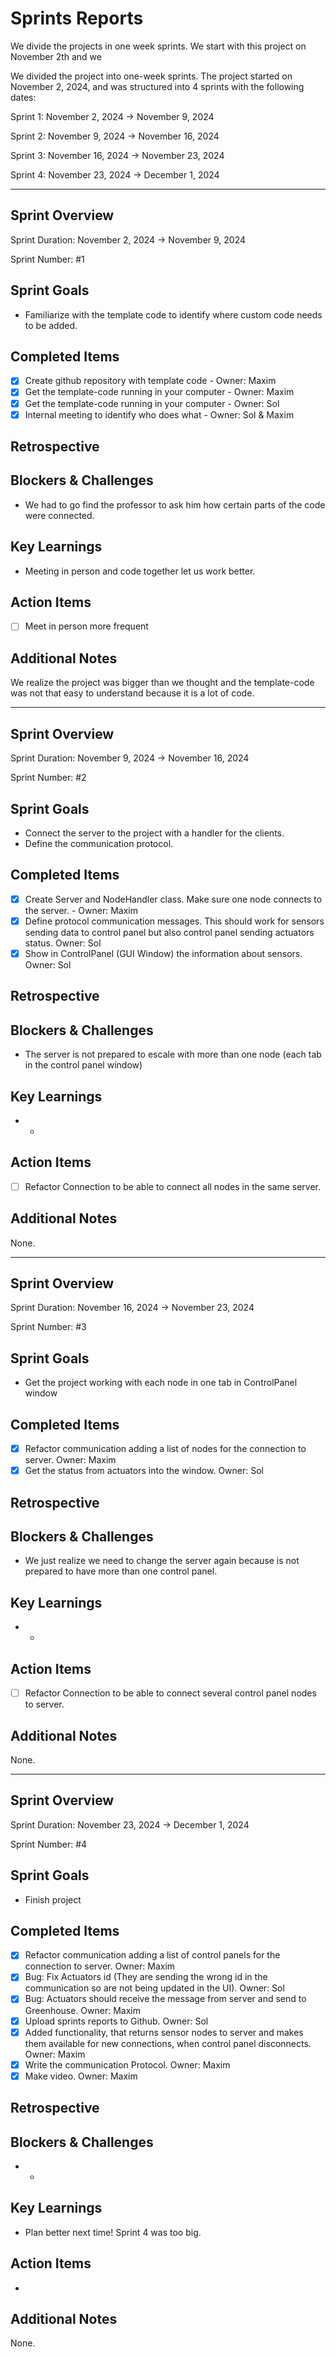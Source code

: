 # Sprints Reports

We divide the projects in one week sprints. We start with this project on November 2th and we 

We divided the project into one-week sprints. The project started on November 2, 2024, and was structured into 4 sprints with the following dates:

Sprint 1: November 2, 2024 → November 9, 2024

Sprint 2: November 9, 2024 → November 16, 2024

Sprint 3: November 16, 2024 → November 23, 2024

Sprint 4: November 23, 2024 → December 1, 2024



---

## Sprint Overview

Sprint Duration: November 2, 2024 → November 9, 2024

Sprint Number: #1

## Sprint Goals

- Familiarize with the template code to identify where custom code needs to be added.

## Completed Items

- [x]  Create github repository with template code - Owner: Maxim
- [x]  Get the template-code running in your computer - Owner: Maxim
- [x]  Get the template-code running in your computer - Owner: Sol
- [x]  Internal meeting to identify who does what - Owner: Sol & Maxim

## Retrospective

## Blockers & Challenges

- We had to go find the professor to ask him how certain parts of the code were connected.

## Key Learnings

- Meeting in person and code together let us work better.

## Action Items

- [ ]  Meet in person more frequent

## Additional Notes

We realize the project was bigger than we thought and the template-code was not that easy to understand because it is a lot of code.

---

## Sprint Overview

Sprint Duration: November 9, 2024 → November 16, 2024

Sprint Number: #2

## Sprint Goals

- Connect the server to the project with a handler for the clients.
- Define the communication protocol.

## Completed Items

- [x]  Create Server and NodeHandler class. Make sure one node connects to the server. - Owner: Maxim
- [x]  Define protocol communication messages. This should work for sensors sending data to control panel but also control panel sending actuators status. Owner: Sol
- [x]  Show in ControlPanel (GUI Window) the information about sensors. Owner: Sol

## Retrospective

## Blockers & Challenges

- The server is not prepared to escale with more than one node (each tab in the control panel window)

## Key Learnings

- -

## Action Items

- [ ]  Refactor Connection to be able to connect all nodes in the same server.

## Additional Notes

None.

---

## Sprint Overview

Sprint Duration: November 16, 2024 → November 23, 2024

Sprint Number: #3

## Sprint Goals

- Get the project working with each node in one tab in ControlPanel window

## Completed Items

- [x]  Refactor communication adding a list of nodes for the connection to server. Owner: Maxim
- [x]  Get the status from actuators into the window. Owner: Sol

## Retrospective

## Blockers & Challenges

- We just realize we need to change the server again because is not prepared to have more than one control panel.

## Key Learnings

- -

## Action Items

- [ ]  Refactor Connection to be able to connect several control panel nodes to server.

## Additional Notes

None.

---

## Sprint Overview

Sprint Duration: November 23, 2024 → December 1, 2024

Sprint Number: #4

## Sprint Goals

- Finish  project

## Completed Items

- [x]  Refactor communication adding a list of control panels for the connection to server. Owner: Maxim
- [x]  Bug: Fix Actuators id (They are sending the wrong id in the communication so are not being updated in the UI). Owner: Sol
- [x]  Bug: Actuators should receive the message from server and send to Greenhouse. Owner: Maxim
- [x]  Upload sprints reports to Github. Owner: Sol
- [x]  Added functionality, that returns sensor nodes to server and makes them available for new connections, when control panel disconnects. Owner: Maxim
- [x]  Write the communication Protocol. Owner: Maxim
- [x]  Make video. Owner: Maxim

## Retrospective

## Blockers & Challenges

- -

## Key Learnings

- Plan better next time! Sprint 4 was too big.

## Action Items

-

## Additional Notes

None.
